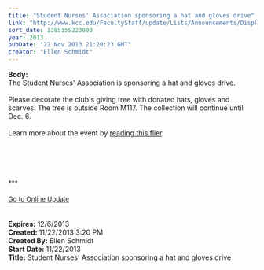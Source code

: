 ```yaml
---
title: "Student Nurses' Association sponsoring a hat and gloves drive"
link: "http://www.kcc.edu/FacultyStaff/update/Lists/Announcements/DispForm.aspx?ID=1344"
sort_date: 1385155223000
year: 2013
pubDate: "22 Nov 2013 21:20:23 GMT"
creator: "Ellen Schmidt"
---
```


<div><b>Body:</b> <div class="ExternalClass82865DC3D8864349917BD7C954C0E70F"><div>The Student Nurses' Association is sponsoring a hat and gloves drive.</div>
<div> </div>
<div>Please decorate the club's giving tree with donated hats, gloves and scarves. The tree is outside Room M117. The collection will continue until Dec. 6.</div>
<div> </div>
<div>Learn more about the event by <a href="/FacultyStaff/update/Documents/hatsglovesneeded_nurse%20assoc_13.pdf">reading this flier</a>.</div>
<div> </div>
<div> </div>
<div>
<div><br /></div>
<div></div>
<div><br /></div>
<div>
<div><br /></div>
<div><font size="2">***</font></div>
<div><font size="2"></font> </div>
<div><font size="2"></font></div>
<div><font size="2"></font></div>
<div><font size="2"></font></div>
<div><font size="2"></font></div>
<div><font size="2"></font></div>
<div><font size="2"></font></div>
<div><font size="2"></font></div>
<div><font size="2"></font></div>
<div><font size="2"></font></div>
<div><font size="2"></font></div>
<div><a href="/FacultyStaff/update/Pages/dailyupdate.aspx"><font size="2">Go to Online Update</font></a></div>
<div></div>
<div></div></div>
<div></div></div>
<div> </div>
<div> </div></div></div>
<div><b>Expires:</b> 12/6/2013</div>
<div><b>Created:</b> 11/22/2013 3:20 PM</div>
<div><b>Created By:</b> Ellen Schmidt</div>
<div><b>Start Date:</b> 11/22/2013</div>
<div><b>Title:</b> Student Nurses&#39; Association sponsoring a hat and gloves drive</div>
